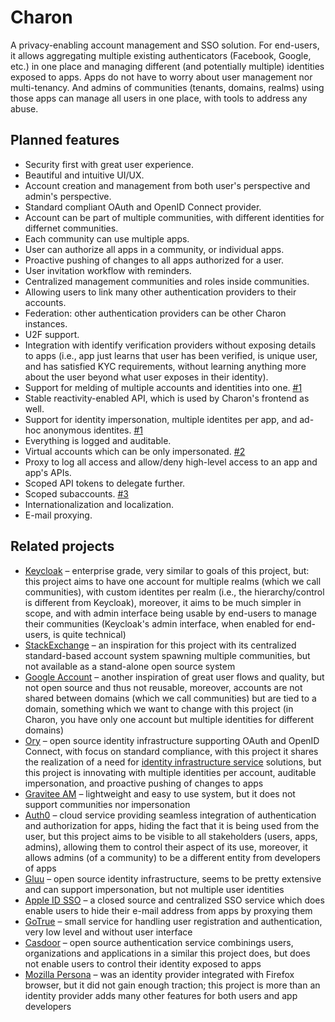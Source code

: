 # Charon

A privacy-enabling account management and SSO solution. For end-users, it allows aggregating multiple existing authenticators (Facebook, Google, etc.)
in one place and managing different (and potentially multiple) identities exposed to apps. Apps do not have to worry about user management nor multi-tenancy.
And admins of communities (tenants, domains, realms) using those apps can manage all users in one place, with tools to address any abuse.

## Planned features

* Security first with great user experience.
* Beautiful and intuitive UI/UX.
* Account creation and management from both user's perspective and admin's perspective.
* Standard compliant OAuth and OpenID Connect provider.
* Account can be part of multiple communities, with different identities for differnet communities.
* Each community can use multiple apps.
* User can authorize all apps in a community, or individual apps.
* Proactive pushing of changes to all apps authorized for a user.
* User invitation workflow with reminders.
* Centralized management communities and roles inside communities.
* Allowing users to link many other authentication providers to their accounts.
* Federation: other authentication providers can be other Charon instances.
* U2F support.
* Integration with identify verification providers without exposing details to apps
  (i.e., app just learns that user has been verified, is unique user, and has satisfied KYC
  requirements, without learning anything more about the user beyond what user exposes in their identity).
* Support for melding of multiple accounts and identities into one. [#1](https://gitlab.com/charon/charon/issues/1)
* Stable reactivity-enabled API, which is used by Charon's frontend as well.
* Support for identity impersonation, multiple identites per app, and ad-hoc anonymous identites. [#1](https://gitlab.com/charon/charon/issues/1)
* Everything is logged and auditable.
* Virtual accounts which can be only impersonated. [#2](https://gitlab.com/charon/charon/issues/2)
* Proxy to log all access and allow/deny high-level access to an app and app's APIs.
* Scoped API tokens to delegate further.
* Scoped subaccounts. [#3](https://gitlab.com/charon/charon/issues/3)
* Internationalization and localization.
* E-mail proxying.

## Related projects

* [Keycloak](https://www.keycloak.org) – enterprise grade, very similar to goals of this project, but: this project aims to have one account for multiple realms (which we call communities),
  with custom identites per realm (i.e., the hierarchy/control is different from Keycloak), moreover, it aims to be much simpler in scope, and with admin interface being usable by end-users to manage
  their communities (Keycloak's admin interface, when enabled for end-users, is quite technical)
* [StackExchange](https://stackexchange.com/) – an inspiration for this project with its centralized standard-based account system spawning multiple communities,
  but not available as a stand-alone open source system
* [Google Account](https://en.wikipedia.org/wiki/Google_Account) – another inspiration of great user flows and quality, but not open source and thus not reusable, moreover, accounts are not shared
  between domains (which we call communities) but are tied to a domain, something which we want to change with this project (in Charon, you have only one account but multiple identities for
  different domains)
* [Ory](https://www.ory.sh/) – open source identity infrastructure supporting OAuth and OpenID Connect, with focus on standard compliance, with this project it shares the realization
  of a need for [identity infrastructure service](https://www.ory.sh/docs/next/kratos/concepts/) solutions, but this project is innovating with multiple identities per account,
  auditable impersonation, and proactive pushing of changes to apps
* [Gravitee AM](https://gravitee.io/products/am/) – lightweight and easy to use system, but it does not support communities nor impersonation
* [Auth0](https://auth0.com/) – cloud service providing seamless integration of authentication and authorization for apps, hiding the fact that it is being used from the user,
  but this project aims to be visible to all stakeholders (users, apps, admins), allowing them to control their aspect of its use, moreover, it allows admins (of a community)
  to be a different entity from developers of apps
* [Gluu](https://gluu.org) – open source identity infrastructure, seems to be pretty extensive and can support impersonation, but not multiple user identities
* [Apple ID SSO](https://support.apple.com/guide/deployment/intro-to-single-sign-on-depfdbf18f55/web) – a closed source and centralized SSO service which does enable users to hide their e-mail address from apps by proxying them
* [GoTrue](https://github.com/netlify/gotrue) – small service for handling user registration and authentication, very low level and without user interface
* [Casdoor](https://casdoor.org/) – open source authentication service combinings users, organizations and applications in a similar this project does, but does not enable users to control their identity exposed to apps
* [Mozilla Persona](https://en.wikipedia.org/wiki/Mozilla_Persona) – was an identity provider integrated with Firefox browser, but it did not gain enough traction; this project is more than an identity provider adds many other features for both users and app developers
